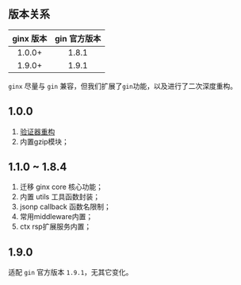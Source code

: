 ## 版本关系
| ginx 版本 | gin 官方版本 |
|:-------:|:--------:|
| 1.0.0+  |  1.8.1   |
| 1.9.0+  | 1.9.1 |

`ginx` 尽量与 `gin` 兼容，但我们扩展了`gin`功能，以及进行了二次深度重构。

## 1.0.0

1. [验证器重构](https://github.com/ntt360/gin/blob/master/docs/validator.md)
2. 内置gzip模块；

## 1.1.0 ~ 1.8.4

1. 迁移 ginx core 核心功能；
2. 内置 utils 工具函数封装；
3. jsonp callback 函数名限制；
4. 常用middleware内置；
5. ctx rsp扩展服务内置；

## 1.9.0

适配 `gin` 官方版本 `1.9.1`，无其它变化。
